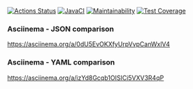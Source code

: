 [![Actions Status](https://github.com/VasilyevPS/java-project-71/workflows/hexlet-check/badge.svg)](https://github.com/VasilyevPS/java-project-71/actions)
[![JavaCI](https://github.com/VasilyevPS/java-project-71/actions/workflows/main.yml/badge.svg)](https://github.com/VasilyevPS/java-project-71/actions)
[![Maintainability](https://api.codeclimate.com/v1/badges/a18102772b8cb1d5a257/maintainability)](https://codeclimate.com/github/VasilyevPS/java-project-71/maintainability)
[![Test Coverage](https://api.codeclimate.com/v1/badges/a18102772b8cb1d5a257/test_coverage)](https://codeclimate.com/github/VasilyevPS/java-project-71/test_coverage)

### Asciinema - JSON comparison
https://asciinema.org/a/0dU5EvOKXfyUrpVvpCanWxlV4

### Asciinema - YAML comparison
https://asciinema.org/a/izYd8Gcqb1OISICi5VXV3R4qP